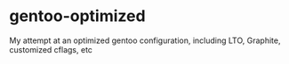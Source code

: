 # gentoo-optimized
My attempt at an optimized gentoo configuration, including LTO, Graphite, customized cflags, etc
